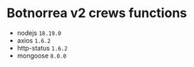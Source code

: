 # Botnorrea v2 crews functions

- nodejs `18.19.0`
- axios `1.6.2`
- http-status `1.6.2`
- mongoose `8.0.0`
